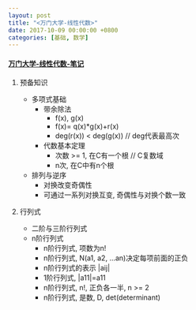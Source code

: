 ```yaml
---
layout: post
title: "<万门大学-线性代数>"
date: 2017-10-09 00:00:00 +0800
categories: [基础, 数学]
---
```



#### [万门大学-线性代数-笔记](https://www.wanmen.org/courses/586d23485f07127674135d4d)


1. 预备知识
    * 多项式基础
        * 带余除法
            * f(x), g(x)
            * f(x)= q(x)*g(x)+r(x)
            * deg(r(x)) < deg(g(x)) // deg代表最高次
        * 代数基本定理
            * 次数 >= 1, 在C有一个根 // C复数域
            * n次, 在C中有n个根
    * 排列与逆序
        * 对换改变奇偶性
        * 可通过一系列对换互变, 奇偶性与对换个数一致

2. 行列式
    * 二阶与三阶行列式
    * n阶行列式
        * n阶行列式, 项数为n!
        * n阶行列式, N(a1, a2, ...an)决定每项前面的正负
        * n阶行列式的表示 |aij|
        * 1阶行列式, |a11|=a11
        * n阶行列式, n!, 正负各一半, n >= 2
        * n阶行列式, 是数, D, det(determinant)